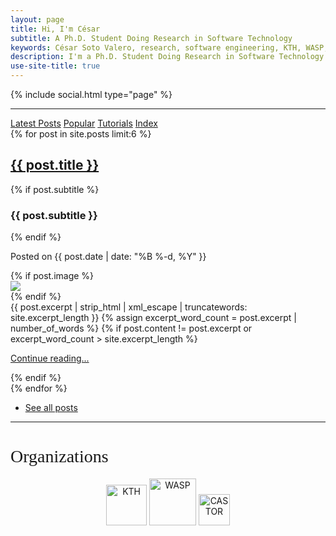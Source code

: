 ```yaml
---
layout: page
title: Hi, I'm César
subtitle: A Ph.D. Student Doing Research in Software Technology
keywords: César Soto Valero, research, software engineering, KTH, WASP, Ph.D. student
description: I'm a Ph.D. Student Doing Research in Software Technology
use-site-title: true
---
```


{% include social.html type="page" %}

---

<!-- Carbon ads -->
<div class="cesarcarbon">
  <script async type="text/javascript" src="//cdn.carbonads.com/carbon.js?serve=CESI52JM&placement=wwwcesarsotovaleronet" id="_carbonads_js"></script>
</div>

<div class="list-filters">
  <a href="/" class="list-filter filter-selected">Latest Posts</a>
  <a href="/popular" class="list-filter">Popular</a>
  <a href="/tutorials" class="list-filter">Tutorials</a>
  <a href="/tags" class="list-filter">Index</a>
</div>

<div class="posts-list">
  {% for post in site.posts limit:6 %}
  <article class="post-preview-home">
  <article class="text-left" >
    <span class="text-left">  
        <a href="{{ post.url | prepend: site.baseurl }}" class="post-title-main">
          <h2 class="post-title-main">{{ post.title }}</h2>
        </a>
               {% if post.subtitle %}
               <h3 class="post-subtitle">
                 {{ post.subtitle }}
               </h3>
               {% endif %}
            <p class="post-meta-index">
              Posted on {{ post.date | date: "%B %-d, %Y" }}
              <!--
              <span id="comments-count">
                 <i class="fas fa-comments"></i>
                 <a href="https://www.cesarsotovalero.net{{post.url}}#disqus_thread">0 comments</a>
              </span>
              -->
            </p>
    </span>
        <div class="post-entry-container">
        {% if post.image %}
              <div class="post-image" style="height: auto; width: auto;">
                <a href="{{ post.url | prepend: site.baseurl }}">
                  <img src="{{ post.image }}">
                </a>
              </div>
              {% endif %}
          <div class="post-entry">
            {{ post.excerpt | strip_html | xml_escape | truncatewords: site.excerpt_length }} {% assign excerpt_word_count = post.excerpt
            | number_of_words %} {% if post.content != post.excerpt or excerpt_word_count > site.excerpt_length %}
            <p class="post-read-more-block">
              <a href="{{ post.url | prepend: site.baseurl }}" class="post-read-more">Continue reading...</a>
            </p>
            {% endif %}
          </div>
        </div>
  </article>
  </article>
  {% endfor %}

<br>
<ul class="pager main-pager see-all">
  <li>
    <a class="text-right" href="{{site.baseurl}}/blog">See all posts </a>
  </li>
</ul>

</div>

---

<h1 class="text-center" style="font-family: 'Linux Biolinum'; font-weight: lighter">Organizations </h1>

<p align="center">
<a href="https://www.kth.se"><img class="" title="KTH" src="https://cf.jare.io/?u=https://www.cesarsotovalero.net/img/logos/kth_logo.png" alt="KTH" height="65"></a>
<a href="http://wasp-sweden.org"><img class="" title="WASP" src="https://cf.jare.io/?u=https://www.cesarsotovalero.net/img/logos/wasp_logo.png" alt="WASP" height="75"></a>
<a href="https://www.castor.kth.se"><img class="" title="CASTOR" src="https://cf.jare.io/?u=https://www.cesarsotovalero.net/img/logos/castor_logo.png" alt="CASTOR" height="50"> </a>
</p>
